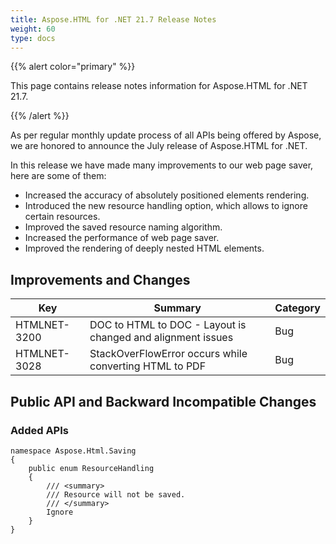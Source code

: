 ```yaml
---
title: Aspose.HTML for .NET 21.7 Release Notes
weight: 60
type: docs
---
```

{{% alert color="primary" %}}

This page contains release notes information for Aspose.HTML for .NET 21.7.

{{% /alert %}}

As per regular monthly update process of all APIs being offered by Aspose, we are honored to announce the July release of Aspose.HTML for .NET.

In this release we have made many improvements to our web page saver, here are some of them:

* Increased the accuracy of absolutely positioned elements rendering.
* Introduced the new resource handling option, which allows to ignore certain resources.
* Improved the saved resource naming algorithm.
* Increased the performance of web page saver.
* Improved the rendering of deeply nested HTML elements.

## **Improvements and Changes**

| **Key**      | **Summary**                                                 | **Category** |
| ------------ | ----------------------------------------------------------- | ------------ |
| HTMLNET-3200 | DOC to HTML to DOC - Layout is changed and alignment issues | Bug          |
| HTMLNET-3028 | StackOverFlowError occurs while converting HTML to PDF      | Bug          |

## **Public API and Backward Incompatible Changes**

### **Added APIs**

```
namespace Aspose.Html.Saving
{
    public enum ResourceHandling
    {
        /// <summary>
        /// Resource will not be saved.
        /// </summary>
        Ignore
    }
}
```